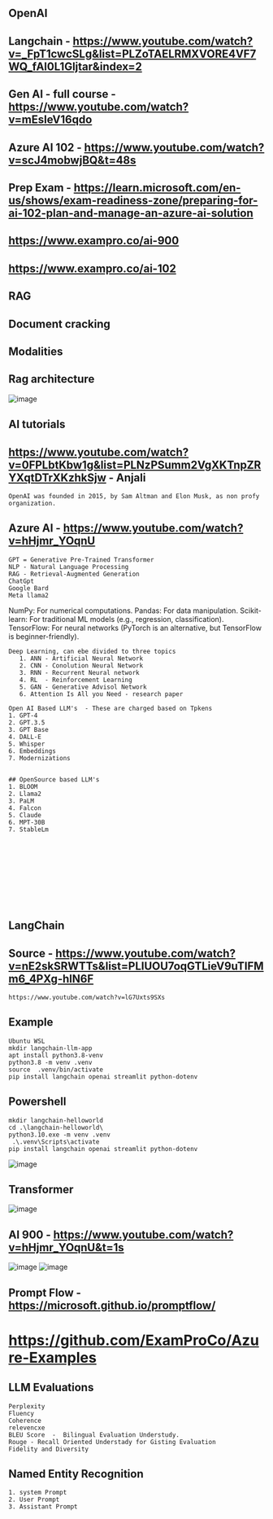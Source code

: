 ## OpenAI
## Langchain - https://www.youtube.com/watch?v=_FpT1cwcSLg&list=PLZoTAELRMXVORE4VF7WQ_fAl0L1Gljtar&index=2
## Gen AI - full course - https://www.youtube.com/watch?v=mEsleV16qdo
## Azure AI 102 - https://www.youtube.com/watch?v=scJ4mobwjBQ&t=48s
## Prep Exam - https://learn.microsoft.com/en-us/shows/exam-readiness-zone/preparing-for-ai-102-plan-and-manage-an-azure-ai-solution
## https://www.exampro.co/ai-900
## https://www.exampro.co/ai-102
## RAG
## Document cracking
## Modalities
## Rag architecture
![image](https://github.com/user-attachments/assets/bfcb00a2-9203-4acc-9856-5e3a9074054a)


## AI tutorials
## https://www.youtube.com/watch?v=0FPLbtKbw1g&list=PLNzPSumm2VgXKTnpZRYXqtDTrXKzhkSjw - Anjali

```
OpenAI was founded in 2015, by Sam Altman and Elon Musk, as non profy organization.
```
## Azure AI - https://www.youtube.com/watch?v=hHjmr_YOqnU

```
GPT = Generative Pre-Trained Transformer
NLP - Natural Language Processing
RAG - Retrieval-Augmented Generation
ChatGpt
Google Bard
Meta llama2
```
NumPy: For numerical computations.
Pandas: For data manipulation.
Scikit-learn: For traditional ML models (e.g., regression, classification).
TensorFlow: For neural networks (PyTorch is an alternative, but TensorFlow is beginner-friendly).

```
Deep Learning, can ebe divided to three topics
   1. ANN - Artificial Neural Network
   2. CNN - Conolution Neural Network
   3. RNN - Recurrent Neural network
   4. RL  - Reinforcement Learning
   5. GAN - Generative Advisol Network
   6. Attention Is All you Need - research paper

Open AI Based LLM's  - These are charged based on Tpkens
1. GPT-4
2. GPT.3.5
3. GPT Base
4. DALL-E
5. Whisper
6. Embeddings
7. Modernizations


## OpenSource based LLM's
1. BLOOM
2. Llama2
3. PaLM
4. Falcon
5. Claude
6. MPT-30B
7. StableLm











```

## LangChain
## Source - https://www.youtube.com/watch?v=nE2skSRWTTs&list=PLIUOU7oqGTLieV9uTIFMm6_4PXg-hlN6F
```
https://www.youtube.com/watch?v=lG7Uxts9SXs
```
## Example
```
Ubuntu WSL
mkdir langchain-llm-app
apt install python3.8-venv
python3.8 -m venv .venv
source  .venv/bin/activate
pip install langchain openai streamlit python-dotenv
```
## Powershell
```
mkdir langchain-helloworld
cd .\langchain-helloworld\
python3.10.exe -m venv .venv
 .\.venv\Scripts\activate
pip install langchain openai streamlit python-dotenv
```
![image](https://github.com/jniranjanreddy/ai/assets/83489863/050fcde6-4f45-421c-b0a0-f7208d471bd0)

## Transformer
![image](https://github.com/jniranjanreddy/ai/assets/83489863/1f882179-7b05-4bd0-9ddf-a670f2157910)

## AI 900 - https://www.youtube.com/watch?v=hHjmr_YOqnU&t=1s
![image](https://github.com/user-attachments/assets/c6b2d98d-80b9-4b74-90ac-c1b6bd8d22bc)
![image](https://github.com/user-attachments/assets/d029eee7-2753-4fb9-9b7b-794cd0c766af)

## Prompt Flow - https://microsoft.github.io/promptflow/
# https://github.com/ExamProCo/Azure-Examples

## LLM Evaluations
```
Perplexity
Fluency
Coherence
relevencxe
BLEU Score  -  Bilingual Evaluation Understudy.
Rouge - Recall Oriented Understady for Gisting Evaluation
Fidelity and Diversity
```
## Named Entity Recognition 
```
1. system Prompt
2. User Prompt
3. Assistant Prompt
```








